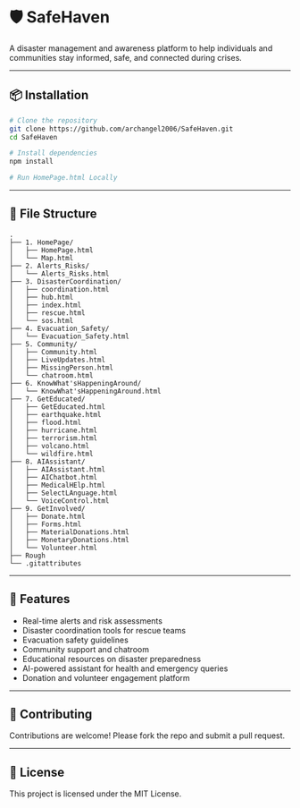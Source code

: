 # 🛡️ SafeHaven

A disaster management and awareness platform to help individuals and communities stay informed, safe, and connected during crises.

---

## 📦 Installation

```bash
# Clone the repository
git clone https://github.com/archangel2006/SafeHaven.git
cd SafeHaven

# Install dependencies
npm install

# Run HomePage.html Locally
```

---

## 📁 File Structure

```
.
├── 1. HomePage/
│   ├── HomePage.html
│   └── Map.html
├── 2. Alerts_Risks/
│   └── Alerts_Risks.html
├── 3. DisasterCoordination/
│   ├── coordination.html
│   ├── hub.html
│   ├── index.html
│   ├── rescue.html
│   └── sos.html
├── 4. Evacuation_Safety/
│   └── Evacuation_Safety.html
├── 5. Community/
│   ├── Community.html
│   ├── LiveUpdates.html
│   ├── MissingPerson.html
│   └── chatroom.html
├── 6. KnowWhat'sHappeningAround/
│   └── KnowWhat'sHappeningAround.html
├── 7. GetEducated/
│   ├── GetEducated.html
│   ├── earthquake.html
│   ├── flood.html
│   ├── hurricane.html
│   ├── terrorism.html
│   ├── volcano.html
│   └── wildfire.html
├── 8. AIAssistant/
│   ├── AIAssistant.html
│   ├── AIChatbot.html
│   ├── MedicalHElp.html
│   ├── SelectLAnguage.html
│   └── VoiceControl.html
├── 9. GetInvolved/
│   ├── Donate.html
│   ├── Forms.html
│   ├── MaterialDonations.html
│   ├── MonetaryDonations.html
│   └── Volunteer.html
├── Rough
└── .gitattributes
```

---

## 🚀 Features

- Real-time alerts and risk assessments  
- Disaster coordination tools for rescue teams  
- Evacuation safety guidelines  
- Community support and chatroom  
- Educational resources on disaster preparedness  
- AI-powered assistant for health and emergency queries  
- Donation and volunteer engagement platform  

---

## 🤝 Contributing

Contributions are welcome! Please fork the repo and submit a pull request.

---

## 📄 License

This project is licensed under the MIT License.
